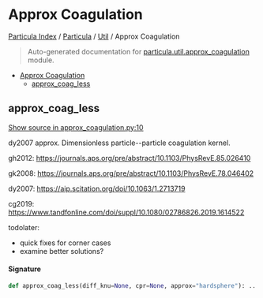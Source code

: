 # Approx Coagulation

[Particula Index](../../README.md#particula-index) / [Particula](../index.md#particula) / [Util](./index.md#util) / Approx Coagulation

> Auto-generated documentation for [particula.util.approx_coagulation](../../../particula/util/approx_coagulation.py) module.

- [Approx Coagulation](#approx-coagulation)
  - [approx_coag_less](#approx_coag_less)

## approx_coag_less

[Show source in approx_coagulation.py:10](../../../particula/util/approx_coagulation.py#L10)

 dy2007 approx.
Dimensionless particle--particle coagulation kernel.

gh2012:
https://journals.aps.org/pre/abstract/10.1103/PhysRevE.85.026410

gk2008:
https://journals.aps.org/pre/abstract/10.1103/PhysRevE.78.046402

dy2007:
https://aip.scitation.org/doi/10.1063/1.2713719

cg2019:
https://www.tandfonline.com/doi/suppl/10.1080/02786826.2019.1614522

todolater:
- quick fixes for corner cases
- examine better solutions?

#### Signature

```python
def approx_coag_less(diff_knu=None, cpr=None, approx="hardsphere"): ...
```